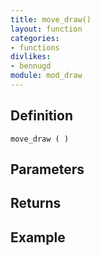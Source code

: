 ```yaml
---
title: move_draw()
layout: function
categories:
- functions
divlikes:
- bennugd
module: mod_draw
---
```


## Definition

    move_draw ( )

## Parameters

## Returns

## Example
